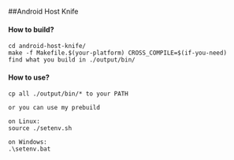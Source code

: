 ##Android Host Knife

#### How to build?

	cd android-host-knife/
	make -f Makefile.$(your-platform) CROSS_COMPILE=$(if-you-need)
	find what you build in ./output/bin/

#### How to use?
	cp all ./output/bin/* to your PATH
	
	or you can use my prebuild
	
	on Linux:
	source ./setenv.sh

	on Windows:
	.\setenv.bat